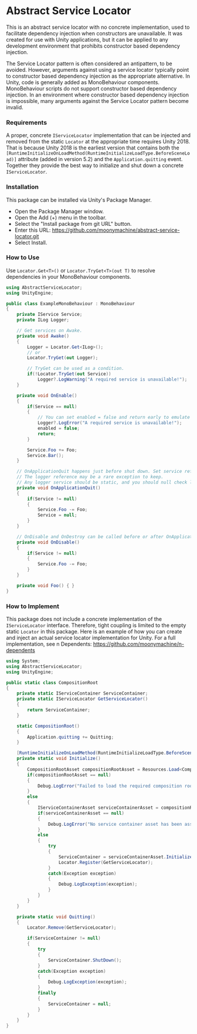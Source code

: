 # Abstract Service Locator

This is an abstract service locator with no concrete implementation, used to facilitate dependency injection when constructors are unavailable. It was created for use with Unity applications, but it can be applied to any development environment that prohibits constructor based dependency injection.

The Service Locator pattern is often considered an antipattern, to be avoided. However, arguments against using a service locator typically point to constructor based dependency injection as the appropriate alternative. In Unity, code is generally added as MonoBehaviour components. MonoBehaviour scripts do not support constructor based dependency injection. In an environment where constructor based dependency injection is impossible, many arguments against the Service Locator pattern become invalid.

### Requirements

A proper, concrete `IServiceLocator` implementation that can be injected and removed from the static `Locator` at the appropriate time requires Unity 2018. That is because Unity 2018 is the earliest version that contains both the `[RuntimeInitializeOnLoadMethod(RuntimeInitializeLoadType.BeforeSceneLoad)]` attribute (added in version 5.2) and the `Application.quitting` event. Together they provide the best way to initialize and shut down a concrete `IServiceLocator`.

### Installation

This package can be installed via Unity's Package Manager.

- Open the Package Manager window.
- Open the Add (+) menu in the toolbar.
- Select the "Install package from git URL" button.
- Enter this URL: https://github.com/moonymachine/abstract-service-locator.git
- Select Install.

### How to Use

Use `Locator.Get<T>()` or `Locator.TryGet<T>(out T)` to resolve dependencies in your MonoBehaviour components.

```csharp
using AbstractServiceLocator;
using UnityEngine;

public class ExampleMonoBehaviour : MonoBehaviour
{
	private IService Service;
	private ILog Logger;

	// Get services on Awake.
	private void Awake()
	{
		Logger = Locator.Get<ILog>();
		// or
		Locator.TryGet(out Logger);

		// TryGet can be used as a condition.
		if(!Locator.TryGet(out Service))
			Logger?.LogWarning("A required service is unavailable!");
	}

	private void OnEnable()
	{
		if(Service == null)
		{
			// You can set enabled = false and return early to emulate a constructor exception.
			Logger?.LogError("A required service is unavailable!");
			enabled = false;
			return;
		}

		Service.Foo += Foo;
		Service.Bar();
	}

	// OnApplicationQuit happens just before shut down. Set service references to null.
	// The logger reference may be a rare exception to keep.
	// Any logger service should be static, and you should null check logger calls.
	private void OnApplicationQuit()
	{
		if(Service != null)
		{
			Service.Foo -= Foo;
			Service = null;
		}
	}

	// OnDisable and OnDestroy can be called before or after OnApplicationQuit, so check for null.
	private void OnDisable()
	{
		if(Service != null)
		{
			Service.Foo -= Foo;
		}
	}

	private void Foo() { }
}
```

### How to Implement

This package does not include a concrete implementation of the `IServiceLocator` interface. Therefore, tight coupling is limited to the empty static `Locator` in this package. Here is an example of how you can create and inject an actual service locator implementation for Unity. For a full implementation, see n Dependents: https://github.com/moonymachine/n-dependents

```csharp
using System;
using AbstractServiceLocator;
using UnityEngine;

public static class CompositionRoot
{
	private static IServiceContainer ServiceContainer;
	private static IServiceLocator GetServiceLocator()
	{
		return ServiceContainer;
	}

	static CompositionRoot()
	{
		Application.quitting += Quitting;
	}

	[RuntimeInitializeOnLoadMethod(RuntimeInitializeLoadType.BeforeSceneLoad)]
	private static void Initialize()
	{
		CompositionRootAsset compositionRootAsset = Resources.Load<CompositionRootAsset>(CompositionRootAsset.FileName);
		if(compositionRootAsset == null)
		{
			Debug.LogError("Failed to load the required composition root resource. Please create the required asset in a Resources directory.");
		}
		else
		{
			IServiceContainerAsset serviceContainerAsset = compositionRootAsset.ServiceContainer as IServiceContainerAsset;
			if(serviceContainerAsset == null)
			{
				Debug.LogError("No service container asset has been assigned to the composition root.");
			}
			else
			{
				try
				{
					ServiceContainer = serviceContainerAsset.InitializeServiceContainer();
					Locator.Register(GetServiceLocator);
				}
				catch(Exception exception)
				{
					Debug.LogException(exception);
				}
			}
		}
	}

	private static void Quitting()
	{
		Locator.Remove(GetServiceLocator);

		if(ServiceContainer != null)
		{
			try
			{
				ServiceContainer.ShutDown();
			}
			catch(Exception exception)
			{
				Debug.LogException(exception);
			}
			finally
			{
				ServiceContainer = null;
			}
		}
	}
}
```
